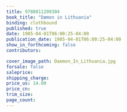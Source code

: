 ```yaml
---
title: 9780811209304
book_title: "Dæmon in Lithuania"
binding: clothbound
published: true
date: 1985-04-01T06:00:25-04:00
publication_date: 1985-04-01T06:00:25-04:00
show_in_forthcoming: false
contributors:

cover_image_path: Daemon_In_Lithuania.jpg
forsale: false
saleprice:
shipping_charge:
price_us: 14.00
price_cn:
trim_size:
page_count:
---
```


